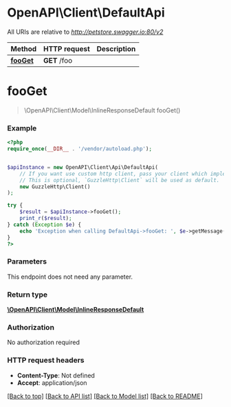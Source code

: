 # OpenAPI\Client\DefaultApi

All URIs are relative to *http://petstore.swagger.io:80/v2*

Method | HTTP request | Description
------------- | ------------- | -------------
[**fooGet**](DefaultApi.md#fooGet) | **GET** /foo | 


# **fooGet**
> \OpenAPI\Client\Model\InlineResponseDefault fooGet()



### Example
```php
<?php
require_once(__DIR__ . '/vendor/autoload.php');


$apiInstance = new OpenAPI\Client\Api\DefaultApi(
    // If you want use custom http client, pass your client which implements `GuzzleHttp\ClientInterface`.
    // This is optional, `GuzzleHttp\Client` will be used as default.
    new GuzzleHttp\Client()
);

try {
    $result = $apiInstance->fooGet();
    print_r($result);
} catch (Exception $e) {
    echo 'Exception when calling DefaultApi->fooGet: ', $e->getMessage(), PHP_EOL;
}
?>
```

### Parameters
This endpoint does not need any parameter.

### Return type

[**\OpenAPI\Client\Model\InlineResponseDefault**](../Model/InlineResponseDefault.md)

### Authorization

No authorization required

### HTTP request headers

 - **Content-Type**: Not defined
 - **Accept**: application/json

[[Back to top]](#) [[Back to API list]](../../README.md#documentation-for-api-endpoints) [[Back to Model list]](../../README.md#documentation-for-models) [[Back to README]](../../README.md)

